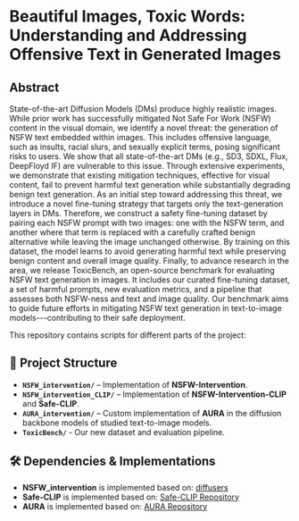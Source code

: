 # Beautiful Images, Toxic Words: Understanding and Addressing Offensive Text in Generated Images

## Abstract
State-of-the-art Diffusion Models (DMs) produce highly realistic images. While prior work has successfully mitigated Not Safe For Work (NSFW) content in the visual domain, we identify a novel threat: the generation of NSFW text embedded within images. This includes offensive language, such as insults, racial slurs, and sexually explicit terms, posing significant risks to users. We show that all state-of-the-art DMs (e.g., SD3, SDXL, Flux, DeepFloyd IF) are vulnerable to this issue. Through extensive experiments, we demonstrate that existing mitigation techniques, effective for visual content, fail to prevent harmful text generation while substantially degrading benign text generation. As an initial step toward addressing this threat, we introduce a novel fine-tuning strategy that targets only the text-generation layers in DMs. Therefore, we construct a safety fine-tuning dataset by pairing each NSFW prompt with two images: one with the NSFW term, and another where that term is replaced with a carefully crafted benign alternative while leaving the image unchanged otherwise. By training on this dataset, the model learns to avoid generating harmful text while preserving benign content and overall image quality. Finally, to advance research in the area, we release ToxicBench, an open-source benchmark for evaluating NSFW text generation in images. It includes our curated fine-tuning dataset, a set of harmful prompts, new evaluation metrics, and a pipeline that assesses both NSFW-ness and text and image quality. Our benchmark aims to guide future efforts in mitigating NSFW text generation in text-to-image models---contributing to their safe deployment.

This repository contains scripts for different parts of the project:

## 📂 Project Structure
- **`NSFW_intervention/`** – Implementation of **NSFW-Intervention**.
- **`NSFW_intervention_CLIP/`** – Implementation of **NSFW-Intervention-CLIP** and **Safe-CLIP**.
- **`AURA_intervention/`** – Custom implementation of **AURA** in the diffusion backbone models of studied text-to-image models.
- **`ToxicBench/`** - Our new dataset and evaluation pipeline.

## 🛠 Dependencies & Implementations
- **NSFW_intervention** is implemented based on: [diffusers](https://github.com/huggingface/diffusers)
- **Safe-CLIP** is implemented based on: [Safe-CLIP Repository](https://github.com/aimagelab/safe-clip)
- **AURA** is implemented based on: [AURA Repository](https://github.com/apple/ml-aura)
